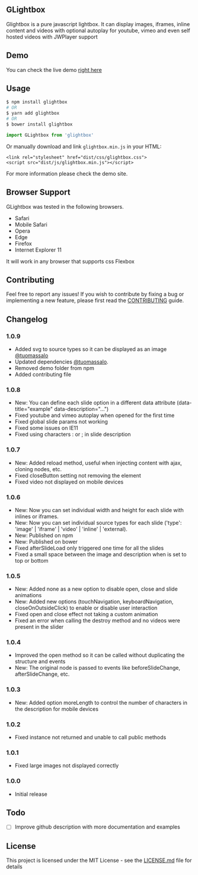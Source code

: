 ## GLightbox

Glightbox is a pure javascript lightbox. It can display images, iframes, inline content and videos with optional autoplay for youtube, vimeo and even self hosted videos with JWPlayer support

## Demo
You can check the live demo [right here](https://mcstudios.github.io/glightbox/)

## Usage

```bash
$ npm install glightbox
# OR
$ yarn add glightbox
# OR
$ bower install glightbox
```

```javascript
import GLightbox from 'glightbox'
```

Or manually download and link `glightbox.min.js` in your HTML:

```
<link rel="stylesheet" href="dist/css/glightbox.css">
<script src="dist/js/glightbox.min.js"></script>
```

For more information please check the demo site.

## Browser Support

GLightbox was tested in the following browsers.
- Safari
- Mobile Safari
- Opera
- Edge
- Firefox
- Internet Explorer 11

It will work in any browser that supports css Flexbox


## Contributing

Feel free to report any issues! If you wish to contribute by fixing a bug or implementing a new feature, please first read the [CONTRIBUTING](./CONTRIBUTING.md) guide.


## Changelog
### 1.0.9
- Added svg to source types so it can be displayed as an image [@tuomassalo](https://github.com/mcstudios/glightbox/pull/40)
- Updated dependencies [@tuomassalo](https://github.com/mcstudios/glightbox/pull/40).
- Removed demo folder from npm
- Added contributing file

### 1.0.8
- New: You can define each slide option in a different data attribute (data-title="example" data-description="...")
- Fixed youtube and vimeo autoplay when opened for the first time
- Fixed global slide params not working
- Fixed some issues on IE11
- Fixed using characters : or ; in slide description
### 1.0.7
- New: Added reload method, useful when injecting content with ajax, cloning nodes, etc.
- Fixed closeButton setting not removing the element
- Fixed video not displayed on mobile devices
### 1.0.6
- New: Now you can set individual width and height for each slide with inlines or iframes.
- New: Now you can set individual source types for each slide ('type': 'image' | 'iframe' | 'video' | 'inline' | 'external).
- New: Published on npm
- New: Published on bower
- Fixed afterSlideLoad only triggered one time for all the slides
- Fixed a small space between the image and description when is set to top or bottom
### 1.0.5
- New: Added none as a new option to disable open, close and slide animations
- New: Added new options (touchNavigation, keyboardNavigation, closeOnOutsideClick) to enable or disable user interaction
- Fixed open and close effect not taking a custom animation
- Fixed an error when calling the destroy method and no videos were present in the slider
### 1.0.4
- Improved the open method so it can be called without duplicating the structure and events
- New: The original node is passed to events like beforeSlideChange, afterSlideChange, etc.
### 1.0.3
- New: Added option moreLength to control the number of characters in the description for mobile devices
### 1.0.2
- Fixed instance not returned and unable to call public methods
### 1.0.1
- Fixed large images not displayed correctly

### 1.0.0
- Initial release

## Todo
- [ ] Improve github description with more documentation and examples

## License

This project is licensed under the MIT License - see the [LICENSE.md](LICENSE.md) file for details